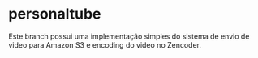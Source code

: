 # personaltube

Este branch possui uma implementação simples do sistema de envio de video para Amazon S3 e encoding do video no Zencoder.
